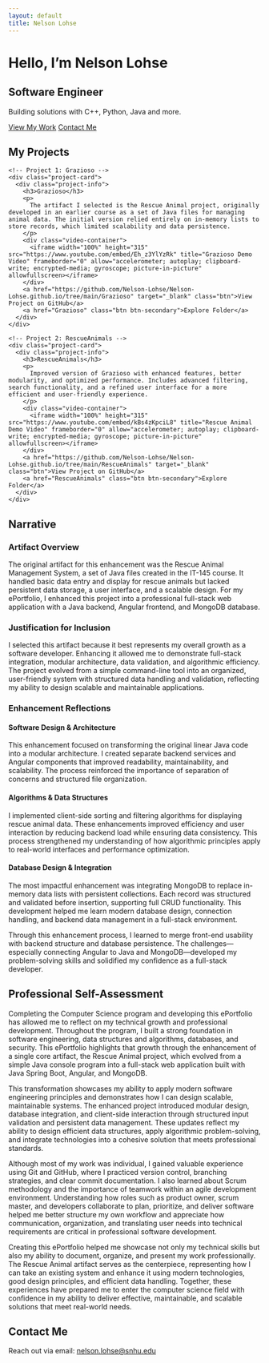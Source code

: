 ```yaml
---
layout: default
title: Nelson Lohse
---
```


<link rel="stylesheet" href="assets/style.css">

<!-- Hero Section -->
<div class="hero">
  <div class="hero-content">
    <h1>Hello, I’m Nelson Lohse</h1>
    <h2>Software Engineer</h2>
    <p>Building solutions with C++, Python, Java and more.</p>
    <div class="hero-buttons">
      <a href="#projects" class="btn">View My Work</a>
      <a href="#contact" class="btn btn-secondary">Contact Me</a>
    </div>
  </div>
</div>

<!-- Projects Section -->
<section id="projects">
  <h2>My Projects</h2>
  <div class="projects-container">
  
    <!-- Project 1: Grazioso -->
    <div class="project-card">
      <div class="project-info">
        <h3>Grazioso</h3>
        <p>
          The artifact I selected is the Rescue Animal project, originally developed in an earlier course as a set of Java files for managing animal data. The initial version relied entirely on in-memory lists to store records, which limited scalability and data persistence. 
        </p>
        <div class="video-container">
          <iframe width="100%" height="315" src="https://www.youtube.com/embed/Eh_z3YlYzRk" title="Grazioso Demo Video" frameborder="0" allow="accelerometer; autoplay; clipboard-write; encrypted-media; gyroscope; picture-in-picture" allowfullscreen></iframe>
        </div>
        <a href="https://github.com/Nelson-Lohse/Nelson-Lohse.github.io/tree/main/Grazioso" target="_blank" class="btn">View Project on GitHub</a>
        <a href="Grazioso" class="btn btn-secondary">Explore Folder</a>
      </div>
    </div>

    <!-- Project 2: RescueAnimals -->
    <div class="project-card">
      <div class="project-info">
        <h3>RescueAnimals</h3>
        <p>
          Improved version of Grazioso with enhanced features, better modularity, and optimized performance. Includes advanced filtering, search functionality, and a refined user interface for a more efficient and user-friendly experience.
        </p>
        <div class="video-container">
          <iframe width="100%" height="315" src="https://www.youtube.com/embed/kBs4zKpciL8" title="Rescue Animal Demo Video" frameborder="0" allow="accelerometer; autoplay; clipboard-write; encrypted-media; gyroscope; picture-in-picture" allowfullscreen></iframe>
        </div>
        <a href="https://github.com/Nelson-Lohse/Nelson-Lohse.github.io/tree/main/RescueAnimals" target="_blank" class="btn">View Project on GitHub</a>
        <a href="RescueAnimals" class="btn btn-secondary">Explore Folder</a>
      </div>
    </div>

  </div>
</section>

<!-- Course Narratives Section -->
<section id="narratives">
  <h2>Narrative</h2>

  <h3>Artifact Overview</h3>
  <p>The original artifact for this enhancement was the Rescue Animal Management System, a set of Java files created in the IT-145 course. It handled basic data entry and display for rescue animals but lacked persistent data storage, a user interface, and a scalable design. For my ePortfolio, I enhanced this project into a professional full-stack web application with a Java backend, Angular frontend, and MongoDB database.</p>

  <h3>Justification for Inclusion</h3>
  <p>I selected this artifact because it best represents my overall growth as a software developer. Enhancing it allowed me to demonstrate full-stack integration, modular architecture, data validation, and algorithmic efficiency. The project evolved from a simple command-line tool into an organized, user-friendly system with structured data handling and validation, reflecting my ability to design scalable and maintainable applications.</p>

  <h3>Enhancement Reflections</h3>

  <h4>Software Design & Architecture</h4>
  <p>This enhancement focused on transforming the original linear Java code into a modular architecture. I created separate backend services and Angular components that improved readability, maintainability, and scalability. The process reinforced the importance of separation of concerns and structured file organization.</p>

  <h4>Algorithms & Data Structures</h4>
  <p>I implemented client-side sorting and filtering algorithms for displaying rescue animal data. These enhancements improved efficiency and user interaction by reducing backend load while ensuring data consistency. This process strengthened my understanding of how algorithmic principles apply to real-world interfaces and performance optimization.</p>

  <h4>Database Design & Integration</h4>
  <p>The most impactful enhancement was integrating MongoDB to replace in-memory data lists with persistent collections. Each record was structured and validated before insertion, supporting full CRUD functionality. This development helped me learn modern database design, connection handling, and backend data management in a full-stack environment.</p>

  <p>Through this enhancement process, I learned to merge front-end usability with backend structure and database persistence. The challenges—especially connecting Angular to Java and MongoDB—developed my problem-solving skills and solidified my confidence as a full-stack developer.</p>
</section>

<!-- Professional Self-Assessment Section -->
<section id="self-assessment">
  <h2>Professional Self-Assessment</h2>

  <p>
    Completing the Computer Science program and developing this ePortfolio has allowed me to reflect on my technical growth and professional development. Throughout the program, I built a strong foundation in software engineering, data structures and algorithms, databases, and security. This ePortfolio highlights that growth through the enhancement of a single core artifact, the Rescue Animal project, which evolved from a simple Java console program into a full-stack web application built with Java Spring Boot, Angular, and MongoDB.
  </p>

  <p>
    This transformation showcases my ability to apply modern software engineering principles and demonstrates how I can design scalable, maintainable systems. The enhanced project introduced modular design, database integration, and client-side interaction through structured input validation and persistent data management. These updates reflect my ability to design efficient data structures, apply algorithmic problem-solving, and integrate technologies into a cohesive solution that meets professional standards.
  </p>

  <p>
    Although most of my work was individual, I gained valuable experience using Git and GitHub, where I practiced version control, branching strategies, and clear commit documentation. I also learned about Scrum methodology and the importance of teamwork within an agile development environment. Understanding how roles such as product owner, scrum master, and developers collaborate to plan, prioritize, and deliver software helped me better structure my own workflow and appreciate how communication, organization, and translating user needs into technical requirements are critical in professional software development.
  </p>

  <p>
    Creating this ePortfolio helped me showcase not only my technical skills but also my ability to document, organize, and present my work professionally. The Rescue Animal artifact serves as the centerpiece, representing how I can take an existing system and enhance it using modern technologies, good design principles, and efficient data handling. Together, these experiences have prepared me to enter the computer science field with confidence in my ability to deliver effective, maintainable, and scalable solutions that meet real-world needs.
  </p>
</section>


<!-- Contact Section -->
<section id="contact">
  <h2>Contact Me</h2>
  <p>
    Reach out via email: <a href="mailto:nelson.lohse@snhu.edu">nelson.lohse@snhu.edu</a>
  </p>
</section>
